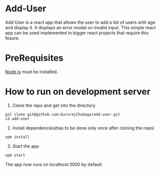 # Add-User

Add User is a react app that allows the user to add a list of users with age and display it. It displays an error modal on invalid input. This simple react app can be used implemented in bigger react projects that require this feaure.

# PreRequisites
[Node.js](https://www.google.com "https://nodejs.org/en/") must be installed.


# How to run on development server

1. Clone the repo and get into the directory
```
git clone git@github.com:GururajChadaga/add-user.git
cd add-user
```
2. Install dependencies(has to be done only once after cloning the repo)
```
npm install
``` 
3. Start the app  
```
npm start
```
The app now runs on localhost:3000 by default.